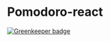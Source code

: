 # Pomodoro-react

[![Greenkeeper badge](https://badges.greenkeeper.io/EvilSpark/Pomodoro-react.svg)](https://greenkeeper.io/)